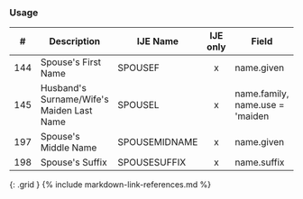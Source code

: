 ### Usage


| **#** |  **Description**   |  **IJE Name**   | IJE only |  **Field**  |  **Type**  | **Value Set**  |
| :---------: | ------------- | ------------ | :----------: |---------- | -------- | -------- |
| 144 | Spouse's First Name | SPOUSEF| x|name.given | string |  | 
| 145 | Husband's Surname/Wife's Maiden Last Name | SPOUSEL | x|name.family, name.use = 'maiden | string |  | 
| 197 | Spouse's Middle Name | SPOUSEMIDNAME| x|name.given | string |  | 
| 198 | Spouse's Suffix | SPOUSESUFFIX| x|name.suffix | string |  | 
{: .grid }
{% include markdown-link-references.md %}
